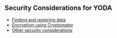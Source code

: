 ## Security Considerations for YODA

* [Finding and restoring data](find-restore.html)
* [Encryption using Cryptomator](yoda-disk-cryptomator.html)
* [Other security considerations](yoda-security.html)
